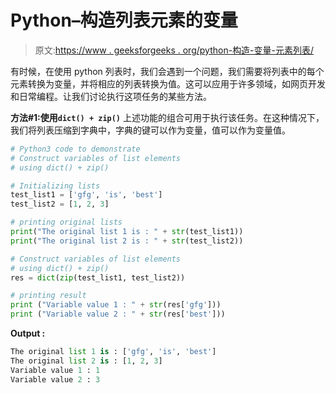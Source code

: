 # Python–构造列表元素的变量

> 原文:[https://www . geeksforgeeks . org/python-构造-变量-元素列表/](https://www.geeksforgeeks.org/python-construct-variables-of-list-elements/)

有时候，在使用 python 列表时，我们会遇到一个问题，我们需要将列表中的每个元素转换为变量，并将相应的列表转换为值。这可以应用于许多领域，如网页开发和日常编程。让我们讨论执行这项任务的某些方法。

**方法#1:使用`dict() + zip()`**
上述功能的组合可用于执行该任务。在这种情况下，我们将列表压缩到字典中，字典的键可以作为变量，值可以作为变量值。

```py
# Python3 code to demonstrate 
# Construct variables of list elements
# using dict() + zip()

# Initializing lists 
test_list1 = ['gfg', 'is', 'best']
test_list2 = [1, 2, 3]

# printing original lists 
print("The original list 1 is : " + str(test_list1))
print("The original list 2 is : " + str(test_list2))

# Construct variables of list elements
# using dict() + zip()
res = dict(zip(test_list1, test_list2))

# printing result 
print ("Variable value 1 : " + str(res['gfg']))
print ("Variable value 2 : " + str(res['best']))
```

**Output :**

```py
The original list 1 is : ['gfg', 'is', 'best']
The original list 2 is : [1, 2, 3]
Variable value 1 : 1
Variable value 2 : 3

```